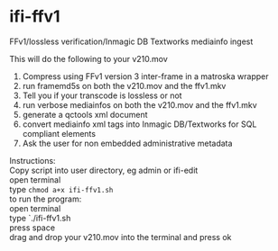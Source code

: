 # ifi-ffv1
 FFv1/lossless verification/Inmagic DB Textworks mediainfo ingest
 
 This will do the following to your v210.mov
 1. Compress using FFv1 version 3 inter-frame in a matroska wrapper
 2. run framemd5s on both the v210.mov and the ffv1.mkv
 3. Tell you if your transcode is lossless or not
 4. run verbose mediainfos on both the v210.mov and the ffv1.mkv
 5. generate a qctools xml document
 6. convert mediainfo xml tags into Inmagic DB/Textworks for SQL compliant elements
 7. Ask the user for non embedded administrative metadata
 

Instructions: <br>
Copy script into user directory, eg admin or ifi-edit <br>
open terminal <br>
type `chmod a+x ifi-ffv1.sh`  <br>
to run the program: <br>
open terminal <br>
type `./ifi-ffv1.sh <br>
press space <br>
drag and drop your v210.mov into the terminal and press ok <br>
